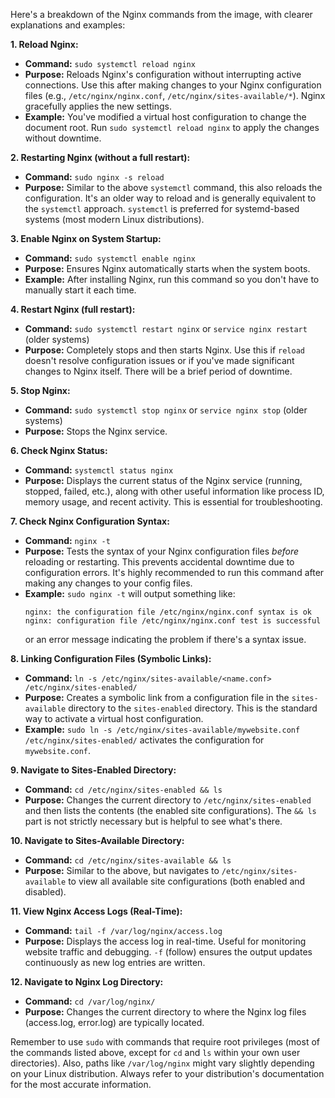Here's a breakdown of the Nginx commands from the image, with clearer explanations and examples:

**1. Reload Nginx:**

* **Command:** `sudo systemctl reload nginx`
* **Purpose:**  Reloads Nginx's configuration without interrupting active connections. Use this after making changes to your Nginx configuration files (e.g., `/etc/nginx/nginx.conf`, `/etc/nginx/sites-available/*`).  Nginx gracefully applies the new settings.
* **Example:** You've modified a virtual host configuration to change the document root.  Run `sudo systemctl reload nginx` to apply the changes without downtime.

**2. Restarting Nginx (without a full restart):**

* **Command:** `sudo nginx -s reload`
* **Purpose:** Similar to the above `systemctl` command, this also reloads the configuration.  It's an older way to reload and is generally equivalent to the `systemctl` approach. `systemctl` is preferred for systemd-based systems (most modern Linux distributions).

**3. Enable Nginx on System Startup:**

* **Command:** `sudo systemctl enable nginx`
* **Purpose:**  Ensures Nginx automatically starts when the system boots.
* **Example:** After installing Nginx, run this command so you don't have to manually start it each time.

**4. Restart Nginx (full restart):**

* **Command:** `sudo systemctl restart nginx` or `service nginx restart` (older systems)
* **Purpose:**  Completely stops and then starts Nginx.  Use this if `reload` doesn't resolve configuration issues or if you've made significant changes to Nginx itself.  There will be a brief period of downtime.

**5. Stop Nginx:**

* **Command:** `sudo systemctl stop nginx` or `service nginx stop` (older systems)
* **Purpose:** Stops the Nginx service.


**6. Check Nginx Status:**

* **Command:** `systemctl status nginx`
* **Purpose:** Displays the current status of the Nginx service (running, stopped, failed, etc.), along with other useful information like process ID, memory usage, and recent activity. This is essential for troubleshooting.

**7. Check Nginx Configuration Syntax:**

* **Command:** `nginx -t`
* **Purpose:**  Tests the syntax of your Nginx configuration files *before* reloading or restarting. This prevents accidental downtime due to configuration errors.  It's highly recommended to run this command after making any changes to your config files.
* **Example:**  `sudo nginx -t` will output something like:
    ```
    nginx: the configuration file /etc/nginx/nginx.conf syntax is ok
    nginx: configuration file /etc/nginx/nginx.conf test is successful
    ```
    or an error message indicating the problem if there's a syntax issue.

**8. Linking Configuration Files (Symbolic Links):**

* **Command:** `ln -s /etc/nginx/sites-available/<name.conf> /etc/nginx/sites-enabled/`
* **Purpose:**  Creates a symbolic link from a configuration file in the `sites-available` directory to the `sites-enabled` directory. This is the standard way to activate a virtual host configuration.
* **Example:** `sudo ln -s /etc/nginx/sites-available/mywebsite.conf /etc/nginx/sites-enabled/` activates the configuration for `mywebsite.conf`.

**9. Navigate to Sites-Enabled Directory:**

* **Command:** `cd /etc/nginx/sites-enabled && ls`
* **Purpose:** Changes the current directory to `/etc/nginx/sites-enabled` and then lists the contents (the enabled site configurations).  The `&& ls` part is not strictly necessary but is helpful to see what's there.

**10. Navigate to Sites-Available Directory:**

* **Command:** `cd /etc/nginx/sites-available && ls`
* **Purpose:** Similar to the above, but navigates to `/etc/nginx/sites-available` to view all available site configurations (both enabled and disabled).

**11. View Nginx Access Logs (Real-Time):**

* **Command:** `tail -f /var/log/nginx/access.log`
* **Purpose:** Displays the access log in real-time. Useful for monitoring website traffic and debugging. `-f` (follow) ensures the output updates continuously as new log entries are written.

**12. Navigate to Nginx Log Directory:**

* **Command:** `cd /var/log/nginx/`
* **Purpose:** Changes the current directory to where the Nginx log files (access.log, error.log) are typically located.


Remember to use `sudo` with commands that require root privileges (most of the commands listed above, except for `cd` and `ls` within your own user directories).  Also, paths like `/var/log/nginx` might vary slightly depending on your Linux distribution. Always refer to your distribution's documentation for the most accurate information.